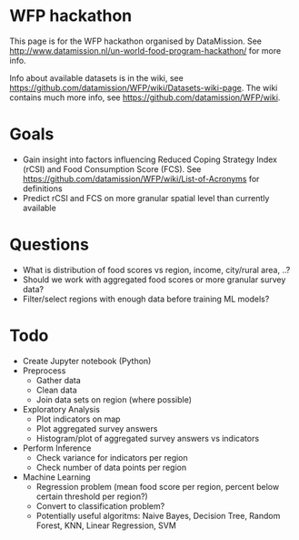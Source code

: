 # WFP hackathon

This page is for the WFP hackathon organised by DataMission. See http://www.datamission.nl/un-world-food-program-hackathon/ for more info.

Info about available datasets is in the wiki, see https://github.com/datamission/WFP/wiki/Datasets-wiki-page. The wiki contains much more info, see https://github.com/datamission/WFP/wiki.


# Goals

* Gain insight into factors influencing Reduced Coping Strategy Index (rCSI) and Food Consumption Score (FCS). See https://github.com/datamission/WFP/wiki/List-of-Acronyms for definitions
* Predict rCSI and FCS on more granular spatial level than currently available


# Questions

* What is distribution of food scores vs region, income, city/rural area, ..?
* Should we work with aggregated food scores or more granular survey data?
* Filter/select regions with enough data before training ML models?


# Todo

* Create Jupyter notebook (Python)
* Preprocess
  * Gather data
  * Clean data
  * Join data sets on region (where possible) 
* Exploratory Analysis
  * Plot indicators on map
  * Plot aggregated survey answers
  * Histogram/plot of aggregated survey answers vs indicators
* Perform Inference
  * Check variance for indicators per region
  * Check number of data points per region
* Machine Learning
  * Regression problem (mean food score per region, percent below certain threshold per region?)
  * Convert to classification problem?
  * Potentially useful algoritms: Naive Bayes, Decision Tree, Random Forest, KNN, Linear Regression, SVM
